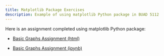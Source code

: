 ```yaml
---
title: Matplotlib Package Exercises
description: Example of using matplotlib Python package in BUAD 5112
---
```

Here is an assignment completed using matplotlib Python package:

- [Basic Graphs Assignment (html)](BasicGraphAssignment.html) 

- [Basic Graphs Assignment (ipynb)](BasicGraphAssignment.ipynb)
